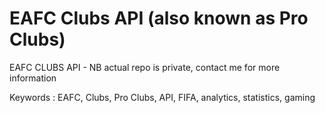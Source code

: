 # EAFC Clubs API (also known as Pro Clubs)
EAFC CLUBS API - NB actual repo is private, contact me for more information


Keywords : 
EAFC, Clubs, Pro Clubs, API, FIFA, analytics, statistics, gaming
